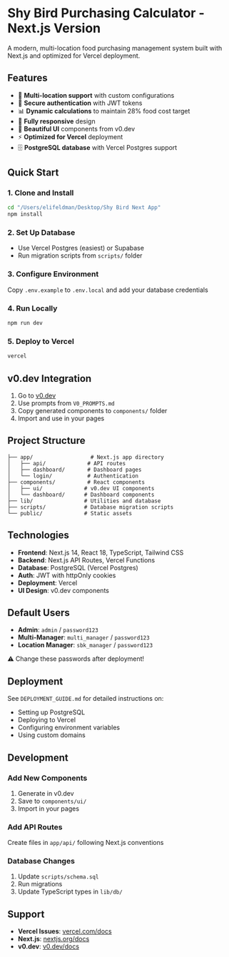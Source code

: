 # Shy Bird Purchasing Calculator - Next.js Version

A modern, multi-location food purchasing management system built with Next.js and optimized for Vercel deployment.

## Features

- 🏪 **Multi-location support** with custom configurations
- 🔐 **Secure authentication** with JWT tokens
- 📊 **Dynamic calculations** to maintain 28% food cost target
- 📱 **Fully responsive** design
- 🎨 **Beautiful UI** components from v0.dev
- ⚡ **Optimized for Vercel** deployment
- 🗄️ **PostgreSQL database** with Vercel Postgres support

## Quick Start

### 1. Clone and Install
```bash
cd "/Users/elifeldman/Desktop/Shy Bird Next App"
npm install
```

### 2. Set Up Database
- Use Vercel Postgres (easiest) or Supabase
- Run migration scripts from `scripts/` folder

### 3. Configure Environment
Copy `.env.example` to `.env.local` and add your database credentials

### 4. Run Locally
```bash
npm run dev
```

### 5. Deploy to Vercel
```bash
vercel
```

## v0.dev Integration

1. Go to [v0.dev](https://v0.dev)
2. Use prompts from `V0_PROMPTS.md`
3. Copy generated components to `components/` folder
4. Import and use in your pages

## Project Structure

```
├── app/                  # Next.js app directory
│   ├── api/             # API routes
│   ├── dashboard/       # Dashboard pages
│   └── login/           # Authentication
├── components/          # React components
│   ├── ui/             # v0.dev UI components
│   └── dashboard/      # Dashboard components
├── lib/                # Utilities and database
├── scripts/            # Database migration scripts
└── public/             # Static assets
```

## Technologies

- **Frontend**: Next.js 14, React 18, TypeScript, Tailwind CSS
- **Backend**: Next.js API Routes, Vercel Functions
- **Database**: PostgreSQL (Vercel Postgres)
- **Auth**: JWT with httpOnly cookies
- **Deployment**: Vercel
- **UI Design**: v0.dev components

## Default Users

- **Admin**: `admin` / `password123`
- **Multi-Manager**: `multi_manager` / `password123`
- **Location Manager**: `sbk_manager` / `password123`

⚠️ Change these passwords after deployment!

## Deployment

See `DEPLOYMENT_GUIDE.md` for detailed instructions on:
- Setting up PostgreSQL
- Deploying to Vercel
- Configuring environment variables
- Using custom domains

## Development

### Add New Components
1. Generate in v0.dev
2. Save to `components/ui/`
3. Import in your pages

### Add API Routes
Create files in `app/api/` following Next.js conventions

### Database Changes
1. Update `scripts/schema.sql`
2. Run migrations
3. Update TypeScript types in `lib/db/`

## Support 

- **Vercel Issues**: [vercel.com/docs](https://vercel.com/docs)
- **Next.js**: [nextjs.org/docs](https://nextjs.org/docs)
- **v0.dev**: [v0.dev/docs](https://v0.dev/docs)
